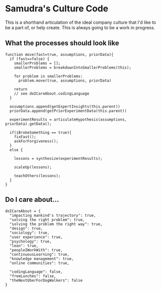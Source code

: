 # Samudra's Culture Code

This is a shorthand articulation of the ideal company culture that I'd like to be a part of, or help create. This is always going to be a work in progress.

## What the processes should look like

```
function move(fast=true, assumptions, priorData){
  if (fast==false) {
    smallerProblems = [];
    smallerProblems = breakdownIntoSmallerProblems(this);

    for problem in smallerProblems:
      problem.move(true, assumptions, priorData)
    
    return
    // see doICareAbout.codingLanguage  
  }
  
  assumptions.append(getExpertInsights(this.parent))
  priorData.append(getPriorExperimentData(this.parent))

  experimentResults = articulateHypothesis(assumptions, priorData).getData();

  if(iBrokeSomething == true){
    fixFast();
    askForForgiveness();
  }
  else {

    lessons = synthesize(experimentResults);

    scaleUp(lessons);

    teachOthers(lessons);
  }
}
```

## Do I care about...

```
doICareAbout = {
  "impacting mankind's trajectory": true,
  "solving the right problem": true,
  "solving the problem the right way": true,
  "design": true,
  "sociology": true,
  "user experience": true,
  "psychology": true,
  "lean": true,
  "peopleIWorkWith": true,
  "continuousLearning": true,
  "knowledge management": true,
  "online communities": true,

  "codingLanguage": false,
  "freeLunches": false,
  "theNextUberForDogWalkers": false
}
```
